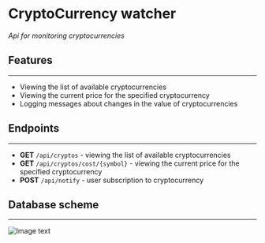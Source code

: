# **CryptoСurrency watcher**

_Api for monitoring cryptocurrencies_

## Features
____
- Viewing the list of available cryptocurrencies
- Viewing the current price for the specified cryptocurrency
- Logging messages about changes in the value of cryptocurrencies

## Endpoints
____
- **GET** ```/api/cryptos``` - viewing the list of available cryptocurrencies
- **GET** ```/api/cryptos/cost/{symbol}``` - viewing the current price for the specified cryptocurrency
- **POST** ```/api/notify``` - user subscription to cryptocurrency


## Database scheme
____
![Image text](https://github.com/Nikitondri/Crypto-urrency-watcher/blob/main/db.png)
